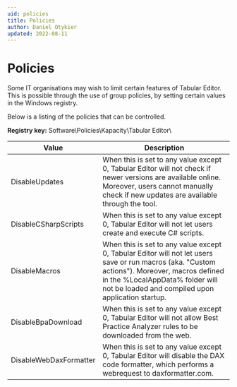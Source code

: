 ```yaml
---
uid: policies
title: Policies
author: Daniel Otykier
updated: 2022-08-11
---
```


# Policies

Some IT organisations may wish to limit certain features of Tabular Editor. This is possible through the use of group policies, by setting certain values in the Windows registry.

Below is a listing of the policies that can be controlled.

**Registry key:** Software\Policies\Kapacity\Tabular Editor\

|Value|Description|
|--|--|
| DisableUpdates | When this is set to any value except 0, Tabular Editor will not check if newer versions are available online. Moreover, users cannot manually check if new updates are available through the tool. |
| DisableCSharpScripts | When this is set to any value except 0, Tabular Editor will not let users create and execute C# scripts. |
| DisableMacros | When this is set to any value except 0, Tabular Editor will not let users save or run macros (aka. "Custom actions"). Moreover, macros defined in the %LocalAppData% folder will not be loaded and compiled upon application startup. |
| DisableBpaDownload | When this is set to any value except 0, Tabular Editor will not allow Best Practice Analyzer rules to be downloaded from the web. |
| DisableWebDaxFormatter | When this is set to any value except 0, Tabular Editor will disable the DAX code formatter, which performs a webrequest to daxformatter.com. |